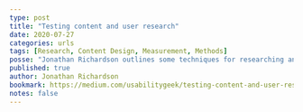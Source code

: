 ```yaml
---
type: post
title: "Testing content and user research"
date: 2020-07-27
categories: urls
tags: [Research, Content Design, Measurement, Methods]
posse: "Jonathan Richardson outlines some techniques for researching and testing content."
published: true
author: Jonathan Richardson
bookmark: https://medium.com/usabilitygeek/testing-content-and-user-research-45b004cfff7e
notes: false
---
```

